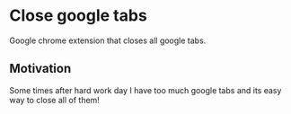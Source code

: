 # Сlose google tabs 
Google chrome extension that closes all google tabs.

## Motivation
Some times after hard work day I have too much google tabs and its easy way to close all of them!
